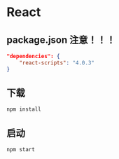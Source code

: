 # React



## package.json 注意！！！

```json
"dependencies": {
	"react-scripts": "4.0.3"
}
```



## 下载

```bash
npm install
```



## 启动

```bash
npm start
```
